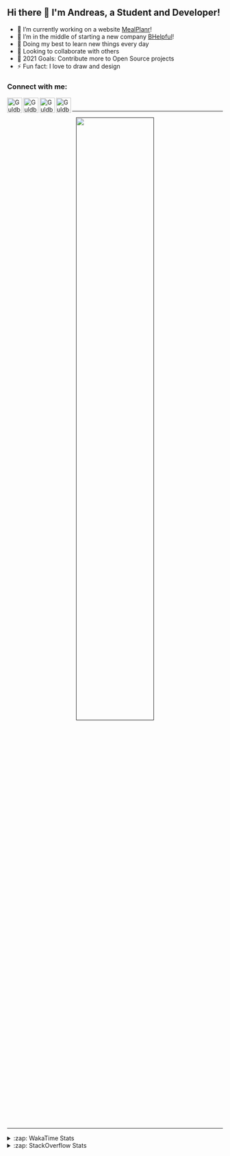 ## Hi there 👋 I'm Andreas, a Student and Developer!

- 🔭 I’m currently working on a website [MealPlanr][MP]!
- 📑 I’m in the middle of starting a new company [BHelpful][BHelpful]!
- 🌱 Doing my best to learn new things every day
- 👯 Looking to collaborate with others
- 🥅 2021 Goals: Contribute more to Open Source projects
- ⚡ Fun fact: I love to draw and design

### Connect with me:

[<img align="left" alt="Guldberg | YouTube" width="35px" src="https://cdn1.iconfinder.com/data/icons/logotypes/32/youtube-512.png" />][youtube]
[<img align="left" alt="Guldberg | Twitter" width="35px" src="https://cdn1.iconfinder.com/data/icons/logotypes/32/square-twitter-512.png" />][twitter]
[<img align="left" alt="Guldberg | LinkedIn" width="35px" src="https://cdn1.iconfinder.com/data/icons/logotypes/32/square-linkedin-512.png" />][linkedin]
[<img align="left" alt="Guldberg | Instagram" width="35px" src="https://cdn2.iconfinder.com/data/icons/social-icons-33/128/Instagram-512.png" />][instagram]

<br />

---

<p align="center">
  <a href="">
    <img width="60% align="center" src="https://github-readme-stats.vercel.app/api?username=Andreasgdp&show_icons=true&count_private=true" />
  </a>
</p>

---

<details>
  <summary>:zap: WakaTime Stats</summary>

<br />

<!--START_SECTION:waka-->
![Profile Views](http://img.shields.io/badge/Profile%20Views-0-blue)

**I'm an Early 🐤** 

```text
🌞 Morning    232 commits    █████░░░░░░░░░░░░░░░░░░░░   21.93% 
🌆 Daytime    520 commits    ████████████░░░░░░░░░░░░░   49.15% 
🌃 Evening    288 commits    ██████░░░░░░░░░░░░░░░░░░░   27.22% 
🌙 Night      18 commits     ░░░░░░░░░░░░░░░░░░░░░░░░░   1.7%

```
📅 **I'm Most Productive on Sunday** 

```text
Monday       200 commits    ████░░░░░░░░░░░░░░░░░░░░░   18.9% 
Tuesday      114 commits    ██░░░░░░░░░░░░░░░░░░░░░░░   10.78% 
Wednesday    126 commits    ███░░░░░░░░░░░░░░░░░░░░░░   11.91% 
Thursday     111 commits    ██░░░░░░░░░░░░░░░░░░░░░░░   10.49% 
Friday       85 commits     ██░░░░░░░░░░░░░░░░░░░░░░░   8.03% 
Saturday     207 commits    █████░░░░░░░░░░░░░░░░░░░░   19.57% 
Sunday       215 commits    █████░░░░░░░░░░░░░░░░░░░░   20.32%

```


📊 **This Week I Spent My Time On** 

```text
⌚︎ Time Zone: Europe/Copenhagen

💬 Programming Languages: 
C++                      29 mins             ████████░░░░░░░░░░░░░░░░░   34.37% 
CMake                    17 mins             █████░░░░░░░░░░░░░░░░░░░░   20.47% 
Bash                     16 mins             ████░░░░░░░░░░░░░░░░░░░░░   19.42% 
TypeScript               10 mins             ███░░░░░░░░░░░░░░░░░░░░░░   12.52% 
YAML                     5 mins              █░░░░░░░░░░░░░░░░░░░░░░░░   6.72%

🔥 Editors: 
VS Code                  1 hr 25 mins        █████████████████████████   100.0%

🐱‍💻 Projects: 
robo-throw               50 mins             ██████████████░░░░░░░░░░░   58.55% 
web-frontend-app         29 mins             ████████░░░░░░░░░░░░░░░░░   34.76% 
Mealplanr                5 mins              █░░░░░░░░░░░░░░░░░░░░░░░░   6.66% 
.github                  0 secs              ░░░░░░░░░░░░░░░░░░░░░░░░░   0.02%

💻 Operating System: 
Linux                    50 mins             ██████████████░░░░░░░░░░░   58.55% 
Mac                      29 mins             ████████░░░░░░░░░░░░░░░░░   34.76% 
Windows                  5 mins              █░░░░░░░░░░░░░░░░░░░░░░░░   6.68%

```

**I Mostly Code in Python** 

```text
Python                   11 repos            █████████░░░░░░░░░░░░░░░░   39.29% 
C++                      4 repos             ███░░░░░░░░░░░░░░░░░░░░░░   14.29% 
TypeScript               2 repos             █░░░░░░░░░░░░░░░░░░░░░░░░   7.14% 
HTML                     2 repos             █░░░░░░░░░░░░░░░░░░░░░░░░   7.14% 
Batchfile                2 repos             █░░░░░░░░░░░░░░░░░░░░░░░░   7.14%

```



 Last Updated on 18/09/2021
<!--END_SECTION:waka-->


</details>

<details>
  <summary>:zap: StackOverflow Stats</summary>
  
  <br />
  
  [![Andreas G.D Petersen StackOverflow](https://github-readme-stackoverflow.vercel.app/?userID=11050308)](https://stackoverflow.com/users/11050308/andreas-g-d-petersen)


</details>

<br />


[twitter]: https://twitter.com/Guldberg20
[youtube]: https://www.youtube.com/channel/UCORVtLIFnURPEo_Fo-MGv8A
[instagram]: https://www.instagram.com/andreasgdp/
[linkedin]: https://www.linkedin.com/in/andreasgdp/
[MP]: https://mealplanr.bhelpful.net/
[BHelpful]: https://github.com/BHelpful
